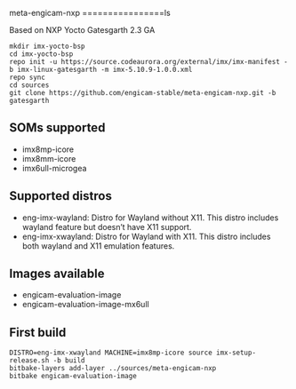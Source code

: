 
meta-engicam-nxp
================ls 

Based on NXP Yocto Gatesgarth 2.3 GA


```
mkdir imx-yocto-bsp
cd imx-yocto-bsp
repo init -u https://source.codeaurora.org/external/imx/imx-manifest -b imx-linux-gatesgarth -m imx-5.10.9-1.0.0.xml
repo sync
cd sources
git clone https://github.com/engicam-stable/meta-engicam-nxp.git -b gatesgarth
```

SOMs supported
--------------

- imx8mp-icore
- imx8mm-icore
- imx6ull-microgea


Supported distros
-----------------

- eng-imx-wayland: Distro for Wayland without X11. This distro includes wayland feature but doesn’t have X11 support.
- eng-imx-xwayland: Distro for Wayland with X11. This distro includes both wayland and X11 emulation features.

Images available
----------------

- engicam-evaluation-image
- engicam-evaluation-image-mx6ull

First build
-----------

```
DISTRO=eng-imx-xwayland MACHINE=imx8mp-icore source imx-setup-release.sh -b build
bitbake-layers add-layer ../sources/meta-engicam-nxp
bitbake engicam-evaluation-image
```

